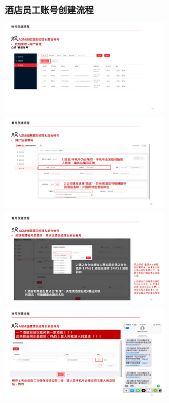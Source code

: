 # 酒店员工账号创建流程

![](../../../.gitbook/assets/image%20%28208%29.png)

  


![](../../../.gitbook/assets/image%20%28296%29.png)

  


![](../../../.gitbook/assets/image%20%28231%29.png)

  


![](../../../.gitbook/assets/image%20%28314%29.png)

  


  


